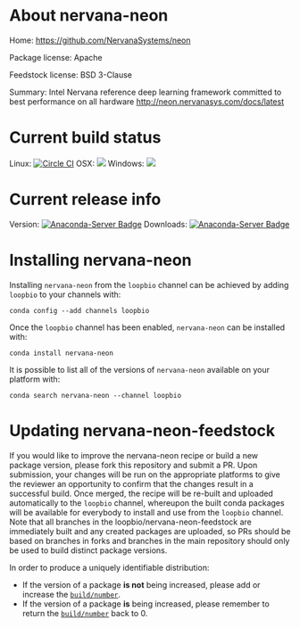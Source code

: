 About nervana-neon
==================

Home: https://github.com/NervanaSystems/neon

Package license: Apache

Feedstock license: BSD 3-Clause

Summary: Intel Nervana reference deep learning framework committed to best performance on all hardware http://neon.nervanasys.com/docs/latest



Current build status
====================

Linux: [![Circle CI](https://circleci.com/gh/loopbio/nervana-neon-feedstock.svg?style=shield)](https://circleci.com/gh/loopbio/nervana-neon-feedstock)
OSX: ![](https://cdn.rawgit.com/conda-forge/conda-smithy/90845bba35bec53edac7a16638aa4d77217a3713/conda_smithy/static/disabled.svg)
Windows: ![](https://cdn.rawgit.com/conda-forge/conda-smithy/90845bba35bec53edac7a16638aa4d77217a3713/conda_smithy/static/disabled.svg)

Current release info
====================
Version: [![Anaconda-Server Badge](https://anaconda.org/loopbio/nervana-neon/badges/version.svg)](https://anaconda.org/loopbio/nervana-neon)
Downloads: [![Anaconda-Server Badge](https://anaconda.org/loopbio/nervana-neon/badges/downloads.svg)](https://anaconda.org/loopbio/nervana-neon)

Installing nervana-neon
=======================

Installing `nervana-neon` from the `loopbio` channel can be achieved by adding `loopbio` to your channels with:

```
conda config --add channels loopbio
```

Once the `loopbio` channel has been enabled, `nervana-neon` can be installed with:

```
conda install nervana-neon
```

It is possible to list all of the versions of `nervana-neon` available on your platform with:

```
conda search nervana-neon --channel loopbio
```




Updating nervana-neon-feedstock
===============================

If you would like to improve the nervana-neon recipe or build a new
package version, please fork this repository and submit a PR. Upon submission,
your changes will be run on the appropriate platforms to give the reviewer an
opportunity to confirm that the changes result in a successful build. Once
merged, the recipe will be re-built and uploaded automatically to the
`loopbio` channel, whereupon the built conda packages will be available for
everybody to install and use from the `loopbio` channel.
Note that all branches in the loopbio/nervana-neon-feedstock are
immediately built and any created packages are uploaded, so PRs should be based
on branches in forks and branches in the main repository should only be used to
build distinct package versions.

In order to produce a uniquely identifiable distribution:
 * If the version of a package **is not** being increased, please add or increase
   the [``build/number``](http://conda.pydata.org/docs/building/meta-yaml.html#build-number-and-string).
 * If the version of a package **is** being increased, please remember to return
   the [``build/number``](http://conda.pydata.org/docs/building/meta-yaml.html#build-number-and-string)
   back to 0.
